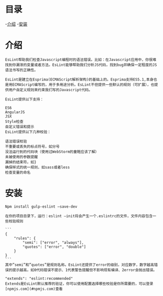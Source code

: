 # 目录 

-[介绍](#介绍)
-[安装](#安装)


# 介绍

    EsLint帮助我们检查Javascript编程时的语法错误。比如：在Javascript应用中，你很难找到你漏泄的变量或者方法。EsLint能够帮助我们分析JS代码，找到bug并确保一定程度的JS语法书写的正确性。

    EsLint是建立在Esprima(ECMAScript解析架构)的基础上的。Esprima支持ES5.1,本身也是用ECMAScript编写的，用于多用途分析。EsLint不但提供一些默认的规则（可扩展），也提供用户自定义规则来约束我们写的Javascript代码。

    EsLint提供以下支持：

    ES6
    AngularJS
    JSX
    Style检查
    自定义错误和提示
    EsLint提供以下几种校验：

    语法错误校验
    不重要或丢失的标点符号，如分号
    没法运行到的代码块（使用过WebStorm的童鞋应该了解）
    未被使用的参数提醒
    漏掉的结束符，如}
    确保样式的统一规则，如sass或者less
    检查变量的命名


# 安装

    Npm install gulp-eslint –save-dev

    在你的项目目录下，运行：eslint –init将会产生一个.eslintrc的文件，文件内容包含一些校验规则

    ```
    {
        "rules": {
            "semi": ["error", "always"],
            "quotes": ["error", "double"]
        }
    }
    ```
    其中”semi”和”quotes”是规则名称。EsLint还提供了error的级别，对应数字，数字越高错误的提示越高，如0代码错误不提示、1代表警告提醒但不影响现有编译、2error会抛出错误。

    "extends": "eslint:recommended"
    Extends是EsLint默认推荐的验证，你可以使用配置选择哪些校验是你所需要的，可以登录[npmjs.com](#npmjs.com)查看









